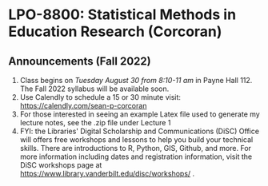 # LPO-8800: Statistical Methods in Education Research (Corcoran)

## Announcements (Fall 2022)

1. Class begins on *Tuesday August 30 from 8:10-11 am* in Payne Hall 112. The Fall 2022 syllabus will be available soon.
2. Use Calendly to schedule a 15 or 30 minute visit: https://calendly.com/sean-p-corcoran
3. For those interested in seeing an example Latex file used to generate my lecture notes, see the .zip file under Lecture 1
4. FYI: the Libraries' Digital Scholarship and Communications (DiSC) Office will offers free workshops and lessons to help you build your technical skills. There are introductions to R, Python, GIS, Github, and more. For more information including dates and registration information, visit the DiSC workshops page at https://www.library.vanderbilt.edu/disc/workshops/ .

